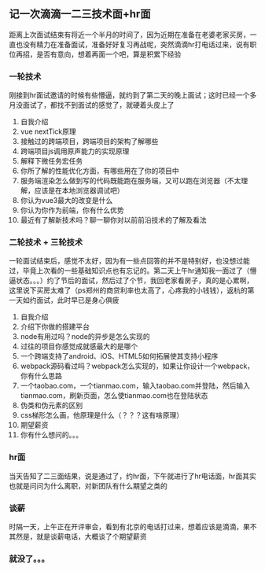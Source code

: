 ## 记一次滴滴一二三技术面+hr面

距离上次面试结束有将近一个半月的时间了，因为近期在准备在老婆老家买房，一直也没有精力在准备面试，准备好好复习再战呢，突然滴滴hr打电话过来，说有职位再招，是否有意向，想着再面一个吧，算是积累下经验

### 一轮技术

刚接到hr面试邀请的时候有些懵逼，就约到了第二天的晚上面试；这时已经一个多月没面试了，都找不到面试的感觉了，就硬着头皮上了

1. 自我介绍
2. vue nextTick原理
3. 接触过的跨端项目，跨端项目的架构了解哪些
4. 跨端项目js调用原声能力的实现原理
5. 解释下微任务宏任务
6. 你所了解的性能优化方面，有哪些用在了你的项目中
7. 服务端渲染怎么做到写的代码既能跑在服务端，又可以跑在浏览器（不太理解，应该是在本地浏览器调试吧）
8. 你认为vue3最大的改变是什么
9. 你认为你作为前端，你有什么优势
10. 最近有了解新技术吗？聊一聊你对以前前沿技术的了解及看法

### 二轮技术 + 三轮技术

一轮面试结束后，感觉不太好，因为有一些点回答的并不是特别好，也没想过能过，毕竟上次看的一些基础知识点也有忘记的。第二天上午hr通知我一面过了（懵逼状态。。。）约了节后的面试，然后过了个节，我回老家看房子，真的是心累啊，这里说下买房太难了（ps郑州的商贷利率也太高了，心疼我的小钱钱），返杭的第一天如约面试，此时早已是身心俱疲

1. 自我介绍
2. 介绍下你做的搭建平台
3. node有用过吗？node的异步是怎么实现的
4. 过往的项目你感觉成就感最大的是哪个
5. 一个跨端支持了android、iOS、HTML5如何拓展使其支持小程序
6. webpack源码看过吗？webpack怎么实现的，如果让你设计一个webpack，你有什么思路
7. 一个taobao.com，一个tianmao.com，输入taobao.com并登陆，然后输入tianmao.com，刷新页面，怎么使tianmao.com也在登陆状态
8. 伪类和伪元素的区别
9. css梯形怎么画，他原理是什么（？？？这有啥原理）
10. 期望薪资
11. 你有什么想问的。。。

### hr面

当天告知了二三面结果，说是通过了，约hr面，下午就进行了hr电话面，hr面其实也就是问问为什么离职，对新团队有什么期望之类的

### 谈薪

时隔一天，上午正在开评审会，看到有北京的电话打过来，想着应该是滴滴，果不其然是，就是谈薪电话，大概谈了个期望薪资

### 就没了。。。

